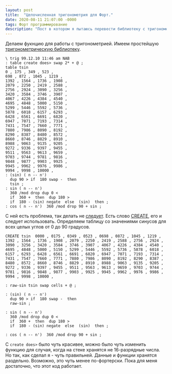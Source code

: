 ```yaml
---
layout: post
title:  "Целочисленная тригонометрия для Форт."
date: 2020-08-11 21:07:00 -0000
tags: Форт программирование 
description: "Пост в котором я пытаюсь перевести библиотеку с тригонометрическими операциями с архаичного Форт на современный."
---
```


Делаем фукнцию для работы с тригонометрией. Имеем простейшую [тригонометрическую библиотеку](http://mathforum.org/library/drmath/view/62672.html).

```forth
\ trig 99.12.10 11:46 am NAB
: table create does> swap 2* + @ ;
table tsin
0 , 175 , 349 , 523 ,
698 , 872 , 1045 , 1219 ,
1392 , 1564 , 1736 , 1908 ,
2079 , 2250 , 2419 , 2588 ,
2756 , 2924 , 3090 , 3256 ,
3420 , 3584 , 3746 , 3907 ,
4067 , 4226 , 4384 , 4540 ,
4695 , 4848 , 5000 , 5150 ,
5299 , 5446 , 5592 , 5736 ,
5878 , 6018 , 6157 , 6293 ,
6428 , 6561 , 6691 , 6820 ,
6947 , 7071 , 7193 , 7314 ,
7431 , 7547 , 7660 , 7771 ,
7880 , 7986 , 8090 , 8192 ,
8290 , 8387 , 8480 , 8572 ,
8660 , 8746 , 8829 , 8910 ,
8988 , 9063 , 9135 , 9205 ,
9272 , 9336 , 9397 , 9455 ,
9511 , 9563 , 9613 , 9659 ,
9703 , 9744 , 9781 , 9816 ,
9848 , 9877 , 9903 , 9925 ,
9945 , 9962 , 9976 , 9986 ,
9994 , 9998 , 10000 ,
: (sin) ( n -- n')
  dup 90 > if  180 swap -  then
  tsin ;
: sin ( n -- n')
  360 /mod drop dup 0 <
  if  360 +  then  dup 180 >
  if  180 - (sin) negate  else  (sin)  then ;
: cos ( n -- n')  360 /mod drop 90 + sin ;
```

С ней есть проблема, так делать не [следует](https://comp.lang.forth.narkive.com/OUrBJiqI/don-t-use-create-does). Есть слово [CREATE](https://www.forth.com/starting-forth/8-variables-constants-arrays/#Initializing_an_Array), его и следует использовать. Определяем таблицу со значениями синусов для всех целых углов от 0 до 90 градусов.

```forth
CREATE tsin  0000 , 0175 , 0349 , 0523 , 0698 , 0872 , 1045 , 1219 , 1392 , 1564 , 1736 , 1908 , 2079 , 2250 , 2419 , 2588 , 2756 , 2924 , 3090 , 3256 , 3420 , 3584 , 3746 , 3907 , 4067 , 4226 , 4384 , 4540 , 4695 , 4848 , 5000 , 5150 , 5299 , 5446 , 5592 , 5736 , 5878 , 6018 , 6157 , 6293 , 6428 , 6561 , 6691 , 6820 , 6947 , 7071 , 7193 , 7314 , 7431 , 7547 , 7660 , 7771 , 7880 , 7986 , 8090 , 8192 , 8290 , 8387 , 8480 , 8572 , 8660 , 8746 , 8829 , 8910 , 8988 , 9063 , 9135 , 9205 , 9272 , 9336 , 9397 , 9455 , 9511 , 9563 , 9613 , 9659 , 9703 , 9744 , 9781 , 9816 , 9848 , 9877 , 9903 , 9925 , 9945 , 9962 , 9976 , 9986 , 9994 , 9998 , 10000 ,

: raw-sin tsin swap cells + @ ;

: (sin) ( n -- n')
  dup 90 > if  180 swap -  then
  raw-sin ;

: sin ( n -- n')
  360 /mod drop dup 0 <
  if  360 +  then  dup 180 >
  if  180 - (sin) negate  else  (sin)  then ;

: cos ( n -- n')  360 /mod drop 90 + sin ;
```

С `create does>` было чуть красивее, можно было чуть изменить функцию для случая, когда на стеке хранятся не 16-разрядные числа. Но так, как сделал я - чуть правильней. Данные и функции хранятся раздельно. Возможно, это чуть менее по-фортерски. Пока для меня достаточно, что этот код работает.
